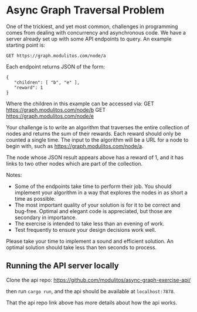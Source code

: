 
# Async Graph Traversal Problem

One of the trickiest, and yet most common, challenges in programming comes from dealing with concurrency and asynchronous code. We have a server already set up with some API endpoints to query. An example starting point is:

    GET https://graph.modulitos.com/node/a

Each endpoint returns JSON of the form:

    {
       "children": [ "b", "e" ],
       "reward": 1
    }

Where the children in this example can be accessed via:
    GET https://graph.modulitos.com/node/b
    GET https://graph.modulitos.com/node/e


Your challenge is to write an algorithm that traverses the entire collection of nodes and returns the sum of their rewards. Each reward should only be counted a single time. The input to the algorithm will be a URL for a node to begin with, such as https://graph.modulitos.com/node/a.

The node whose JSON result appears above has a reward of 1, and it has links to two other nodes which are part of the collection.

Notes:

 * Some of the endpoints take time to perform their job. You should implement your algorithm in a way that explores the nodes in as short a time as possible.
 * The most important quality of your solution is for it to be correct and bug-free. Optimal and elegant code is appreciated, but those are secondary in importance.
 * The exercise is intended to take less than an evening of work.
 * Test frequently to ensure your design decisions work well.

Please take your time to implement a sound and efficient solution. An optimal solution should take less than ten seconds to process.

## Running the API server locally

Clone the api repo:
https://github.com/modulitos/async-graph-exercise-api/

then run `cargo run`, and the api should be available at `localhost:7878`.

That the api repo link above has more details about how the api works.
